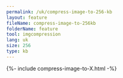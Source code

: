 ```yaml
---
permalink: /uk/compress-image-to-256-kb
layout: feature
fileName: compress-image-to-256kb
folderName: feature
tool: imgcompression
lang: uk
size: 256
type: kb
---
```


{%- include compress-image-to-X.html -%}
